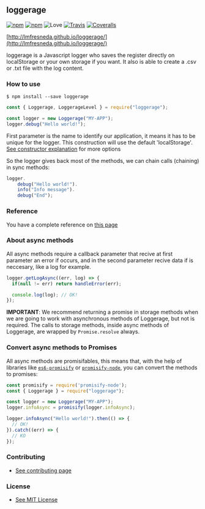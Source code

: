 ## loggerage

[![npm](https://img.shields.io/npm/v/loggerage.svg?style=flat-square)](https://www.npmjs.com/package/loggerage) [![npm](https://img.shields.io/npm/dt/loggerage.svg?style=flat-square)](https://www.npmjs.com/package/loggerage) ![Love](https://img.shields.io/badge/love-max-brightgreen.svg?style=flat-square) [![Travis](https://img.shields.io/travis/lmfresneda/loggerage.svg?style=flat-square)](https://travis-ci.org/lmfresneda/loggerage) [![Coveralls](https://img.shields.io/coveralls/lmfresneda/loggerage.svg?style=flat-square)](https://coveralls.io/github/lmfresneda/loggerage)

[http://lmfresneda.github.io/loggerage/](http://lmfresneda.github.io/loggerage/)

loggerage is a Javascript logger who saves the register directly on localStorage or your own storage if you want. It also is able to create a .csv or .txt file with the log content.

### How to use

```
$ npm install --save loggerage
```

```javascript
const { Loggerage, LoggerageLevel } = require("loggerage");

const logger = new Loggerage("MY-APP");
logger.debug("Hello world!");
```

First parameter is the name to identify our application, it means it has to be unique for the logger. This construction will use the default 'localStorage'. [See constructor explanation](http://lmfresneda.github.io/loggerage/reference/index_reference/#constructor) for more options

So the logger gives back most of the methods, we can chain calls (chaining) in sync methods:

```javascript
logger.
    debug("Hello world!").
    info("Info message").
    debug("End");
```

### Reference

You have a complete reference on [this page](http://lmfresneda.github.io/loggerage/reference/index_reference/)

### About async methods

All async methods require a callback parameter that recive at first parameter an error if occurs, and in the second parameter recive data if is neccesary, like a log for example.

```javascript
logger.getLogAsync((err, log) => {
  if(null != err) return handleError(err);

  console.log(log); // OK!
});
```

**IMPORTANT**: We recommend returning a promise in storage methods when we are going to work with asynchronous methods of Loggerage, but not is required. The calls to storage methods, inside async methods of Loggerage, are wrapped by `Promise.resolve` always.

### Convert async methods to Promises

All async methods are promisifables, this means that, with the help of libraries like [`es6-promisify`](https://www.npmjs.com/package/es6-promisify) or [`promisify-node`](https://www.npmjs.com/package/promisify-node), you can convert the methods to promises:

```javascript
const promisify = require('promisify-node');
const { Loggerage } = require("loggerage");

const logger = new Loggerage("MY-APP");
logger.infoAsync = promisify(logger.infoAsync);

logger.infoAsync("Hello world!").then(() => {
  // OK!
}).catch((err) => {
  // KO
});
```

### Contributing

* [See contributing page](http://lmfresneda.github.io/loggerage/contributing/)

### License

* [See MIT License](http://lmfresneda.github.io/loggerage/license/)




